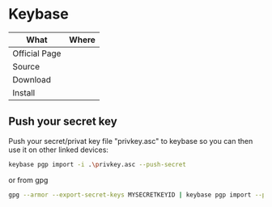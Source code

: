 # Keybase

| What          | Where |
|---------------|-------|
| Official Page |       |
| Source        |       |
| Download      |       |
| Install       |       |

## Push your secret key

Push your secret/privat key file "privkey.asc" to keybase so you can then use it on other linked devices:

``` sh
keybase pgp import -i .\privkey.asc --push-secret
```

or from gpg

``` sh
gpg --armor --export-secret-keys MYSECRETKEYID | keybase pgp import --push-secret
```
